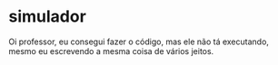 # simulador
Oi professor, eu consegui fazer o código, mas ele não tá executando, mesmo eu escrevendo a mesma coisa de vários jeitos.
